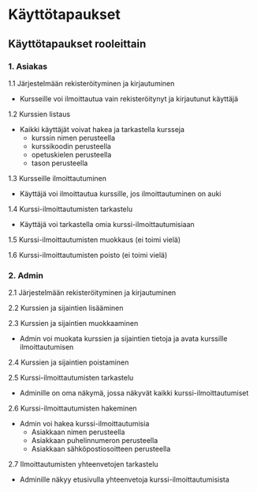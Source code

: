 # Käyttötapaukset

## Käyttötapaukset rooleittain

### 1. Asiakas

1.1 Järjestelmään rekisteröityminen ja kirjautuminen

- Kursseille voi ilmoittautua vain rekisteröitynyt ja kirjautunut käyttäjä

1.2 Kurssien listaus

- Kaikki käyttäjät voivat hakea ja tarkastella kursseja
  - kurssin nimen perusteella
  - kurssikoodin perusteella
  - opetuskielen perusteella
  - tason perusteella
  
1.3 Kursseille ilmoittautuminen

- Käyttäjä voi ilmoittautua kurssille, jos ilmoittautuminen on auki

1.4 Kurssi-ilmoittautumisten tarkastelu

- Käyttäjä voi tarkastella omia kurssi-ilmoittautumisiaan

1.5 Kurssi-ilmoittautumisten muokkaus (ei toimi vielä)

1.6 Kurssi-ilmoittautumisten poisto (ei toimi vielä)

### 2. Admin

2.1 Järjestelmään rekisteröityminen ja kirjautuminen

2.2 Kurssien ja sijaintien lisääminen

2.3 Kurssien ja sijaintien muokkaaminen

- Admin voi muokata kurssien ja sijaintien tietoja ja avata kurssille ilmoittautumisen

2.4 Kurssien ja sijaintien poistaminen

2.5 Kurssi-ilmoittautumisten tarkastelu

- Adminille on oma näkymä, jossa näkyvät kaikki kurssi-ilmoittautumiset

2.6 Kurssi-ilmoittautumisten hakeminen

- Admin voi hakea kurssi-ilmoittautumisia
  - Asiakkaan nimen perusteella
  - Asiakkaan puhelinnumeron perusteella
  - Asiakkaan sähköpostiosoitteen perusteella

2.7 Ilmoittautumisten yhteenvetojen tarkastelu

- Adminille näkyy etusivulla yhteenvetoja kurssi-ilmoittautumisista
